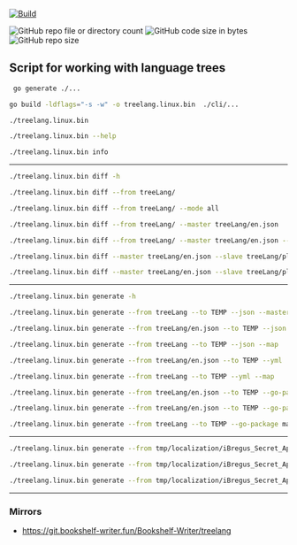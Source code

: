[![Build](https://github.com/Bookshelf-Writer/treelang/actions/workflows/pylint.yml/badge.svg?branch=main)](https://github.com/Bookshelf-Writer/treelang/actions/workflows/pylint.yml)

![GitHub repo file or directory count](https://img.shields.io/github/directory-file-count/Bookshelf-Writer/treelang?color=orange)
![GitHub code size in bytes](https://img.shields.io/github/languages/code-size/Bookshelf-Writer/treelang?color=green)
![GitHub repo size](https://img.shields.io/github/repo-size/Bookshelf-Writer/treelang)

## Script for working with language trees

```bash
 go generate ./...
```

```bash
go build -ldflags="-s -w" -o treelang.linux.bin  ./cli/...
```

```bash
./treelang.linux.bin
```

```bash
./treelang.linux.bin --help
```

```bash
./treelang.linux.bin info
```

---

```bash
./treelang.linux.bin diff -h
```

```bash
./treelang.linux.bin diff --from treeLang/
```

```bash
./treelang.linux.bin diff --from treeLang/ --mode all
```

```bash
./treelang.linux.bin diff --from treeLang/ --master treeLang/en.json
```

```bash
./treelang.linux.bin diff --from treeLang/ --master treeLang/en.json --full
```

```bash
./treelang.linux.bin diff --master treeLang/en.json --slave treeLang/pl.json
```

```bash
./treelang.linux.bin diff --master treeLang/en.json --slave treeLang/pl.json --full
```

---

```bash
./treelang.linux.bin generate -h
```

```bash
./treelang.linux.bin generate --from treeLang --to TEMP --json --master TEMP/treelang_en.gen.yml
```

```bash
./treelang.linux.bin generate --from treeLang/en.json --to TEMP --json
```

```bash
./treelang.linux.bin generate --from treeLang --to TEMP --json --map
```

```bash
./treelang.linux.bin generate --from treeLang/en.json --to TEMP --yml
```

```bash
./treelang.linux.bin generate --from treeLang --to TEMP --yml --map
```

```bash
./treelang.linux.bin generate --from treeLang/en.json --to TEMP --go-package main
```

```bash
./treelang.linux.bin generate --from treeLang/en.json --to TEMP --go-package main --func-png
```

```bash
./treelang.linux.bin generate --from treeLang --to TEMP --go-package main --map
```

---

```bash
./treelang.linux.bin generate --from tmp/localization/iBregus_Secret_App/uk.json --to tmp/localization --go-package localization
```

```bash
./treelang.linux.bin generate --from tmp/localization/iBregus_Secret_App/uk.json --to tmp/localization --go-package localization --func-png
```

```bash
./treelang.linux.bin generate --from tmp/localization/iBregus_Secret_App/uk.json --to tmp/localization --go-package localization --map
```

---

### Mirrors

- https://git.bookshelf-writer.fun/Bookshelf-Writer/treelang
 
